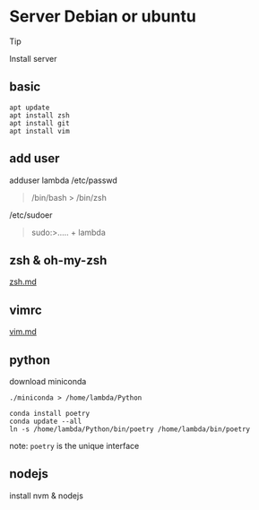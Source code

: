 # Server Debian or ubuntu

> [!TIP]
> Install server

## basic

```
apt update
apt install zsh
apt install git
apt install vim
```

## add user

adduser lambda
/etc/passwd
> /bin/bash > /bin/zsh

/etc/sudoer
> sudo:>..... + lambda

## zsh & oh-my-zsh

[zsh.md](/lambda/zsh.md)

## vimrc

[vim.md](/lambda/vi.md)

## python

download miniconda

```shell
./miniconda > /home/lambda/Python

conda install poetry
conda update --all
ln -s /home/lambda/Python/bin/poetry /home/lambda/bin/poetry
```

note: `poetry` is the unique interface

## nodejs

install nvm & nodejs

